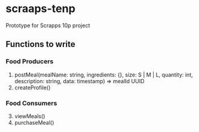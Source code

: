 # scraaps-tenp
Prototype for Scrapps 10p project

## Functions to write

### Food Producers
1.  postMeal(mealName: string, ingredients: {}, size: S | M | L, quantity: int, description: string, data: timestamp) => mealId UUID
2.  createProfile()

### Food Consumers
3.  viewMeals()
4.  purchaseMeal()
